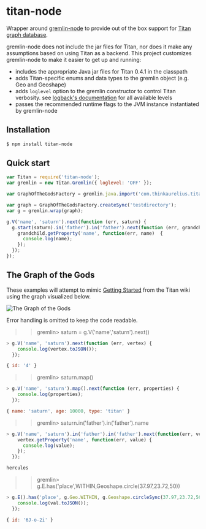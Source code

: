 titan-node
==========

Wrapper around [gremlin-node](https://github.com/inolen/gremlin-node) to provide out of the box support for [Titan graph database](https://github.com/thinkaurelius/titan).

gremlin-node does not include the jar files for Titan, nor does it make any assumptions based on using Titan as a backend. This project customizes gremlin-node to make it easier to get up and running:

 * includes the appropriate Java jar files for Titan 0.4.1 in the classpath
 * adds Titan-specific enums and data types to the gremlin object (e.g. Geo and Geoshape)
 * adds `loglevel` option to the gremlin constructor to control Titan verbosity. see [logback's documentation](http://logback.qos.ch/manual/architecture.html) for all available levels
 * passes the recommended runtime flags to the JVM instance instantiated by gremlin-node

## Installation

```bash
$ npm install titan-node
```

## Quick start

```javascript
var Titan = require('titan-node');
var gremlin = new Titan.Gremlin({ loglevel: 'OFF' });

var GraphOfTheGodsFactory = gremlin.java.import('com.thinkaurelius.titan.example.GraphOfTheGodsFactory');

var graph = GraphOfTheGodsFactory.createSync('testdirectory');
var g = gremlin.wrap(graph);

g.V('name', 'saturn').next(function (err, saturn) {
  g.start(saturn).in('father').in('father').next(function (err, grandchild) {
    grandchild.getProperty('name', function(err, name)  {
      console.log(name);
    });
  });
});
```

## The Graph of the Gods

These examples will attempt to mimic [Getting Started](https://github.com/thinkaurelius/titan/wiki/Getting-Started) from the Titan wiki using the graph visualized below.

![The Graph of the Gods](https://raw.githubusercontent.com/wiki/thinkaurelius/titan/images/graph-of-the-gods-2.png)

Error handling is omitted to keep the code readable.

>> gremlin> saturn = g.V('name','saturn').next()

```javascript
> g.V('name', 'saturn').next(function (err, vertex) {
    console.log(vertex.toJSON());
  });

{ id: '4' }
```


>> gremlin> saturn.map()

```javascript
> g.V('name', 'saturn').map().next(function (err, properties) {
    console.log(properties);
  });

{ name: 'saturn', age: 10000, type: 'titan' }
```


>> gremlin> saturn.in('father').in('father').name

```javascript
> g.V('name', 'saturn').in('father').in('father').next(function(err, vertex) {
    vertex.getProperty('name', function(err, value) {
      console.log(value);
    });
  });

hercules
```


>> gremlin> g.E.has('place',WITHIN,Geoshape.circle(37.97,23.72,50))

```javascript
> g.E().has('place', g.Geo.WITHIN, g.Geoshape.circleSync(37.97,23.72,50)).next(function(err, val) {
    console.log(val.toJSON());
  });

{ id: '6J-o-2i' }
```
